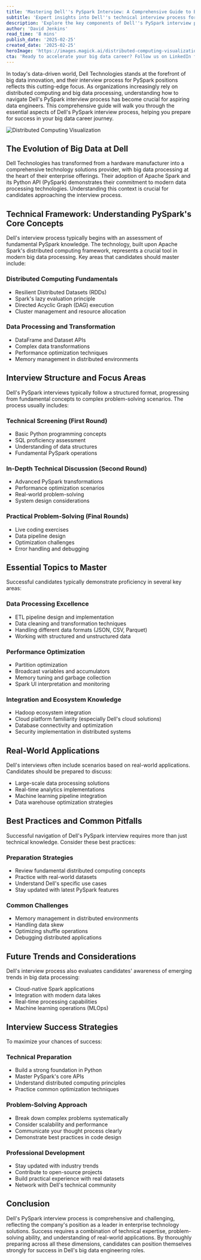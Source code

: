 ```yaml
---
title: 'Mastering Dell''s PySpark Interview: A Comprehensive Guide to Big Data Engineering Success'
subtitle: 'Expert insights into Dell''s technical interview process for PySpark and big data engineering roles'
description: 'Explore the key components of Dell''s PySpark interview process, including technical assessments and practical problem-solving challenges. Learn essential preparation strategies, common pitfalls to avoid, and what Dell seeks in big data engineering candidates.'
author: 'David Jenkins'
read_time: '8 mins'
publish_date: '2025-02-25'
created_date: '2025-02-25'
heroImage: 'https://images.magick.ai/distributed-computing-visualization.jpg'
cta: 'Ready to accelerate your big data career? Follow us on LinkedIn for the latest insights on technical interviews, PySpark developments, and exclusive tips from industry experts who''ve successfully navigated Dell''s interview process.'
---
```


In today's data-driven world, Dell Technologies stands at the forefront of big data innovation, and their interview process for PySpark positions reflects this cutting-edge focus. As organizations increasingly rely on distributed computing and big data processing, understanding how to navigate Dell's PySpark interview process has become crucial for aspiring data engineers. This comprehensive guide will walk you through the essential aspects of Dell's PySpark interview process, helping you prepare for success in your big data career journey.

![Distributed Computing Visualization](https://images.magick.ai/distributed-computing-visualization.jpg)

## The Evolution of Big Data at Dell

Dell Technologies has transformed from a hardware manufacturer into a comprehensive technology solutions provider, with big data processing at the heart of their enterprise offerings. Their adoption of Apache Spark and its Python API (PySpark) demonstrates their commitment to modern data processing technologies. Understanding this context is crucial for candidates approaching the interview process.

## Technical Framework: Understanding PySpark's Core Concepts

Dell's interview process typically begins with an assessment of fundamental PySpark knowledge. The technology, built upon Apache Spark's distributed computing framework, represents a crucial tool in modern big data processing. Key areas that candidates should master include:

### Distributed Computing Fundamentals
- Resilient Distributed Datasets (RDDs)
- Spark's lazy evaluation principle
- Directed Acyclic Graph (DAG) execution
- Cluster management and resource allocation

### Data Processing and Transformation
- DataFrame and Dataset APIs
- Complex data transformations
- Performance optimization techniques
- Memory management in distributed environments

## Interview Structure and Focus Areas

Dell's PySpark interviews typically follow a structured format, progressing from fundamental concepts to complex problem-solving scenarios. The process usually includes:

### Technical Screening (First Round)
- Basic Python programming concepts
- SQL proficiency assessment
- Understanding of data structures
- Fundamental PySpark operations

### In-Depth Technical Discussion (Second Round)
- Advanced PySpark transformations
- Performance optimization scenarios
- Real-world problem-solving
- System design considerations

### Practical Problem-Solving (Final Rounds)
- Live coding exercises
- Data pipeline design
- Optimization challenges
- Error handling and debugging

## Essential Topics to Master

Successful candidates typically demonstrate proficiency in several key areas:

### Data Processing Excellence
- ETL pipeline design and implementation
- Data cleaning and transformation techniques
- Handling different data formats (JSON, CSV, Parquet)
- Working with structured and unstructured data

### Performance Optimization
- Partition optimization
- Broadcast variables and accumulators
- Memory tuning and garbage collection
- Spark UI interpretation and monitoring

### Integration and Ecosystem Knowledge
- Hadoop ecosystem integration
- Cloud platform familiarity (especially Dell's cloud solutions)
- Database connectivity and optimization
- Security implementation in distributed systems

## Real-World Applications

Dell's interviews often include scenarios based on real-world applications. Candidates should be prepared to discuss:

- Large-scale data processing solutions
- Real-time analytics implementations
- Machine learning pipeline integration
- Data warehouse optimization strategies

## Best Practices and Common Pitfalls

Successful navigation of Dell's PySpark interview requires more than just technical knowledge. Consider these best practices:

### Preparation Strategies
- Review fundamental distributed computing concepts
- Practice with real-world datasets
- Understand Dell's specific use cases
- Stay updated with latest PySpark features

### Common Challenges
- Memory management in distributed environments
- Handling data skew
- Optimizing shuffle operations
- Debugging distributed applications

## Future Trends and Considerations

Dell's interview process also evaluates candidates' awareness of emerging trends in big data processing:

- Cloud-native Spark applications
- Integration with modern data lakes
- Real-time processing capabilities
- Machine learning operations (MLOps)

## Interview Success Strategies

To maximize your chances of success:

### Technical Preparation
- Build a strong foundation in Python
- Master PySpark's core APIs
- Understand distributed computing principles
- Practice common optimization techniques

### Problem-Solving Approach
- Break down complex problems systematically
- Consider scalability and performance
- Communicate your thought process clearly
- Demonstrate best practices in code design

### Professional Development
- Stay updated with industry trends
- Contribute to open-source projects
- Build practical experience with real datasets
- Network with Dell's technical community

## Conclusion

Dell's PySpark interview process is comprehensive and challenging, reflecting the company's position as a leader in enterprise technology solutions. Success requires a combination of technical expertise, problem-solving ability, and understanding of real-world applications. By thoroughly preparing across all these dimensions, candidates can position themselves strongly for success in Dell's big data engineering roles.